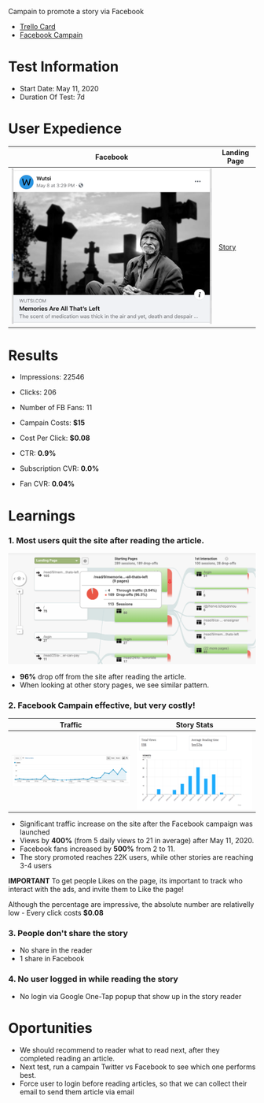 Campain to promote a story via Facebook

- [Trello Card](https://trello.com/c/dJlEaTi5/1-promote-1-article-every-week-via-facebook-ads)
- [Facebook Campain](https://www.facebook.com/ad_center/manage?boost_id=3138240423067836&entry_point=www_ad_center_overview_ad_cards)

# Test Information
- Start Date: May 11, 2020
- Duration Of Test: 7d

# User Expedience
| Facebook | Landing Page |
|----------|--------------|
| ![](fb-ad.png) | [Story](https://www.wutsi.com/read/9) |

# Results
- Impressions: 22546
- Clicks: 206
- Number of FB Fans: 11

- Campain Costs: **$15**
- Cost Per Click: **$0.08**
- CTR: **0.9%**
- Subscription CVR: **0.0%**
- Fan CVR: **0.04%**

# Learnings
### 1. Most users quit the site after reading the article. 
![](funnel.png)
- **96%** drop off from the site after reading the article. 
- When looking at other story pages, we see similar pattern.

### 2. Facebook Campain effective, but very costly!
| Traffic | Story Stats |
|---------|-------------|
| ![](traffic.png) | ![](stats.png) |

- Significant traffic increase on the site after the Facebook campaign was launched
- Views by **400%** (from 5 daily views to 21 in average) after May 11, 2020.
- Facebook fans increased by **500%** from 2 to 11. 
- The story promoted reaches 22K users, while other stories are reaching 3-4 users

**IMPORTANT** To get people Likes on the page, its important to track who interact with the ads, and invite them to Like the page!

Although the percentage are impressive, the absolute number are relativelly low - Every click costs **$0.08** 

### 3. People don't share the story
- No share in the reader
- 1 share in Facebook
 
### 4. No user logged in while reading the story
- No login via Google One-Tap popup that show up in the story reader

# Oportunities
- We should recommend to reader what to read next, after they completed reading an article.
- Next test, run a campain Twitter vs Facebook to see which one performs best.
- Force user to login before reading articles, so that we can collect their email to send them article via email
